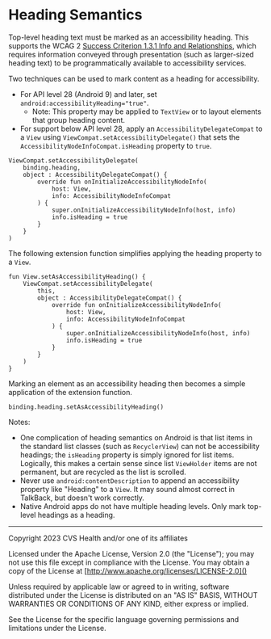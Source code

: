 # Heading Semantics
Top-level heading text must be marked as an accessibility heading. This supports the WCAG 2 [Success Criterion 1.3.1 Info and Relationships](https://www.w3.org/TR/WCAG21/#info-and-relationships), which requires information conveyed through presentation (such as larger-sized heading text) to be programmatically available to accessibility services.

Two techniques can be used to mark content as a heading for accessibility.

* For API level 28 (Android 9) and later, set `android:accessibilityHeading="true"`.
    * Note: This property may be applied to `TextView` or to layout elements that group heading content.
* For support below API level 28, apply an `AccessibilityDelegateCompat` to a `View` using `ViewCompat.setAccessibilityDelegate()` that sets the `AccessibilityNodeInfoCompat.isHeading` property to `true`. 

```
ViewCompat.setAccessibilityDelegate(
    binding.heading, 
    object : AccessibilityDelegateCompat() {
        override fun onInitializeAccessibilityNodeInfo(
            host: View,
            info: AccessibilityNodeInfoCompat
        ) {
            super.onInitializeAccessibilityNodeInfo(host, info)
            info.isHeading = true
        }
    }
)
```

The following extension function simplifies applying the heading property to a `View`.

```
fun View.setAsAccessibilityHeading() {
    ViewCompat.setAccessibilityDelegate(
        this, 
        object : AccessibilityDelegateCompat() {
            override fun onInitializeAccessibilityNodeInfo(
                host: View,
                info: AccessibilityNodeInfoCompat
            ) {
                super.onInitializeAccessibilityNodeInfo(host, info)
                info.isHeading = true
            }
        }
    )
}
```

Marking an element as an accessibility heading then becomes a simple application of the extension function.

```
binding.heading.setAsAccessibilityHeading()
```

Notes:

* One complication of heading semantics on Android is that list items in the standard list classes (such as `RecyclerView`) can not be accessibility headings; the `isHeading` property is simply ignored for list items. Logically, this makes a certain sense since list `ViewHolder` items are not permanent, but are recycled as the list is scrolled.
* Never use `android:contentDescription` to append an accessibility property like "Heading" to a `View`. It may sound almost correct in TalkBack, but doesn't work correctly.
* Native Android apps do not have multiple heading levels. Only mark top-level headings as a heading.

----

Copyright 2023 CVS Health and/or one of its affiliates
   
Licensed under the Apache License, Version 2.0 (the "License");
you may not use this file except in compliance with the License.
You may obtain a copy of the License at
[http://www.apache.org/licenses/LICENSE-2.0]()
       
Unless required by applicable law or agreed to in writing, software
distributed under the License is distributed on an "AS IS" BASIS,
WITHOUT WARRANTIES OR CONDITIONS OF ANY KIND, either express or implied.
   
See the License for the specific language governing permissions and
limitations under the License.